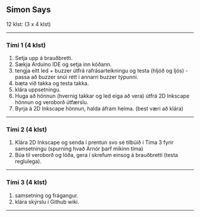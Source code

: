 ## Simon Says

12 klst: (3 x 4 klst)

---

### Tími 1 (4 klst)

1. Setja upp á brauðbretti.
  1. Sækja Arduino IDE og setja inn kóðann.
  1. tengja eitt led + buzzer útfrá rafrásarteikningu og testa  (hljóð og ljós)
    - passa að buzzer snúi rétt í annarri buzzer týpunni.
  1. bæta við takka og testa takka.
  1. klára uppsetningu.
1. Huga að hönnun (hvernig takkar og led eiga að vera) útfrá 2D Inkscape hönnun og veroborð útfærslu.
1. Byrja á 2D Inkscape hönnun, halda áfram heima. (best væri að klára)
---

### Tími 2 (4 klst)
1. Klára 2D Inkscape og senda í prentun svo sé tilbúið í Tíma 3 fyrir samsetningu (spurning hvað Arnór þarf mikinn tíma)
1. Búa til veroborð og lóða, gera í skrefum einsog á brauðbretti (testa reglulega).

---

### Tími 3 (4 klst)
1. samsetning og frágangur.
1. klára skýrslu í Github wiki.

---
